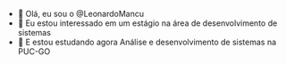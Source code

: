 - 👋 Olá, eu sou o @LeonardoMancu
- 👀 Eu estou interessado em um estágio na área de desenvolvimento de sistemas  
- 🌱 E estou estudando agora Análise e desenvolvimento de sistemas na PUC-GO 
